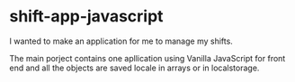 # shift-app-javascript

I wanted to make an application for me to manage my shifts.

The main porject contains one apllication using Vanilla JavaScript for front end and all the objects are saved locale in arrays or in localstorage.
